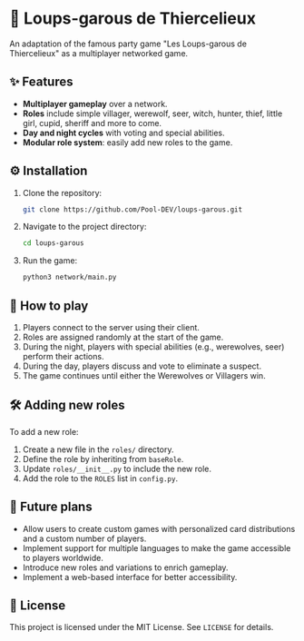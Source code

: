 # 🐺 **Loups-garous de Thiercelieux**

An adaptation of the famous party game "Les Loups-garous de Thiercelieux" as a multiplayer networked game.

## ✨ **Features**

* **Multiplayer gameplay** over a network.
* **Roles** include simple villager, werewolf, seer, witch, hunter, thief, little girl, cupid, sheriff and more to come.
* **Day and night cycles** with voting and special abilities.
* **Modular role system**: easily add new roles to the game.

## ⚙️ **Installation**

1. Clone the repository:

   ```bash
   git clone https://github.com/Pool-DEV/loups-garous.git
   ```
2. Navigate to the project directory:

   ```bash
   cd loups-garous
   ```
3. Run the game:

   ```bash
   python3 network/main.py
   ```

## 🎲 **How to play**

1. Players connect to the server using their client.
2. Roles are assigned randomly at the start of the game.
3. During the night, players with special abilities (e.g., werewolves, seer) perform their actions.
4. During the day, players discuss and vote to eliminate a suspect.
5. The game continues until either the Werewolves or Villagers win.

## 🛠️ **Adding new roles**

To add a new role:
1. Create a new file in the ``roles/`` directory.
2. Define the role by inheriting from ``baseRole``.
3. Update ``roles/__init__.py`` to include the new role.
4. Add the role to the ``ROLES`` list in ``config.py``.

## 🚀 **Future plans**

* Allow users to create custom games with personalized card distributions and a custom number of players.
* Implement support for multiple languages to make the game accessible to players worldwide.
* Introduce new roles and variations to enrich gameplay.
* Implement a web-based interface for better accessibility.

## 📜 **License**

This project is licensed under the MIT License. See ``LICENSE`` for details.
